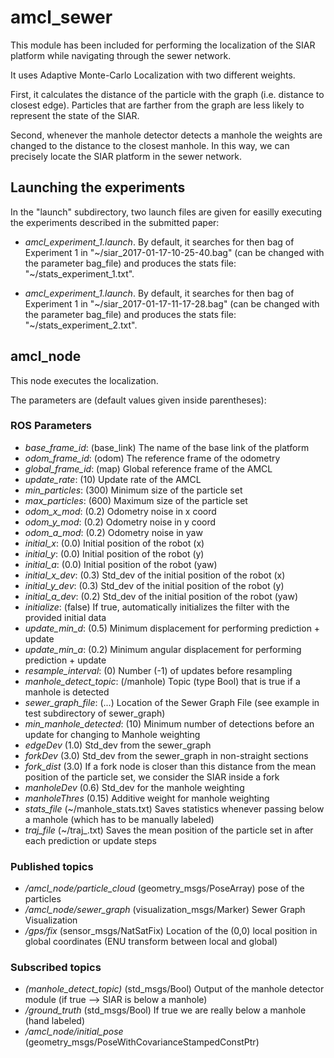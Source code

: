 # amcl_sewer

This module has been included for performing the localization of the SIAR platform while navigating through the sewer network. 

It uses Adaptive Monte-Carlo Localization with two different weights. 

First, it calculates the distance of the particle with the graph (i.e. distance to closest edge). Particles that are farther 
from the graph are less likely to represent the state of the SIAR.

Second, whenever the manhole detector detects a manhole the weights are changed to the distance to the closest manhole.
In this way, we can precisely locate the SIAR platform in the sewer network.

## Launching the experiments

In the "launch" subdirectory, two launch files are given for easilly executing the experiments described in the submitted paper:

- *amcl_experiment_1.launch*. By default, it searches for then bag of Experiment 1 in "\~/siar_2017-01-17-10-25-40.bag" (can be changed with the parameter bag_file) and produces the stats file: "\~/stats_experiment_1.txt". 

- *amcl_experiment_1.launch*. By default, it searches for then bag of Experiment 1 in "\~/siar_2017-01-17-11-17-28.bag" (can be changed with the parameter bag_file) and produces the stats file: "\~/stats_experiment_2.txt". 

## amcl_node

This node executes the localization. 

The parameters are (default values given inside parentheses):



### ROS Parameters

* *base_frame_id*: (base_link) The name of the base link of the platform
* *odom_frame_id*: (odom) The reference frame of the odometry
* *global_frame_id*: (map) Global reference frame of the AMCL
* *update_rate*: (10) Update rate of the AMCL 
* *min_particles*: (300) Minimum size of the particle set
* *max_particles*: (600) Maximum size of the particle set
* *odom_x_mod*: (0.2) Odometry noise in x coord
* *odom_y_mod*: (0.2) Odometry noise in y coord
* *odom_a_mod*: (0.2) Odometry noise in yaw
* *initial_x*: (0.0) Initial position of the robot (x)
* *initial_y*: (0.0) Initial position of the robot (y)
* *initial_a*: (0.0) Initial position of the robot (yaw)
* *initial_x_dev*: (0.3) Std_dev of the initial position of the robot (x)
* *initial_y_dev*: (0.3) Std_dev of the initial position of the robot (y)
* *initial_a_dev*: (0.2) Std_dev of the initial position of the robot (yaw)
* *initialize*: (false) If true, automatically initializes the filter with the provided initial data
* *update_min_d*: (0.5) Minimum displacement for performing prediction + update
* *update_min_a*: (0.2) Minimum angular displacement for performing prediction + update
* *resample_interval*: (0) Number (-1) of updates before resampling
* *manhole_detect_topic*: (/manhole) Topic (type Bool) that is true if a manhole is detected
* *sewer_graph_file*: (...) Location of the Sewer Graph File (see example in test subdirectory of sewer_graph)
* *min_manhole_detected*: (10) Minimum number of detections before an update for changing to Manhole weighting
* *edgeDev* (1.0) Std_dev from the sewer_graph
* *forkDev* (3.0) Std_dev from the sewer_graph in non-straight sections
* *fork_dist* (3.0) If a fork node is closer than this distance from the mean position of the particle set, we consider the SIAR inside a fork
* *manholeDev* (0.6) Std_dev for the manhole weighting
* *manholeThres* (0.15) Additive weight for manhole weighting
* *stats_file* (~/manhole_stats.txt) Saves statistics whenever passing below a manhole (which has to be manually labeled)
* *traj_file* (~/traj_.txt) Saves the mean position of the particle set in after each prediction or update steps



### Published topics

* */amcl_node/particle_cloud* (geometry_msgs/PoseArray) pose of the particles
* */amcl_node/sewer_graph* (visualization_msgs/Marker) Sewer Graph Visualization
* */gps/fix* (sensor_msgs/NatSatFix) Location of the (0,0) local position in global coordinates (ENU transform between local and global)


### Subscribed topics

* *(manhole_detect_topic)* (std_msgs/Bool) Output of the manhole detector module (if true --> SIAR is below a manhole)
* */ground_truth* (std_msgs/Bool) If true we are really below a manhole (hand labeled)
* */amcl_node/initial_pose* (geometry_msgs/PoseWithCovarianceStampedConstPtr)

